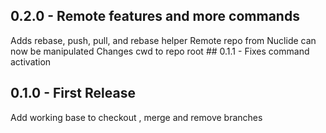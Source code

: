## 0.2.0 - Remote features and more commands
Adds rebase, push, pull, and rebase helper
Remote repo from Nuclide can now be manipulated
Changes cwd to repo root
## 0.1.1 - Fixes command activation
## 0.1.0 - First Release
Add working base to checkout , merge and remove branches
